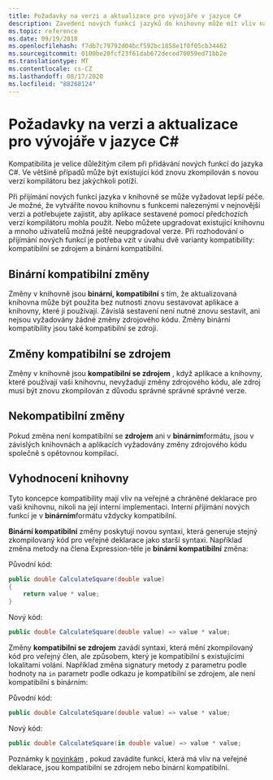 ```yaml
---
title: Požadavky na verzi a aktualizace pro vývojáře v jazyce C#
description: Zavedení nových funkcí jazyků do knihovny může mít vliv na kód, který ho používá.
ms.topic: reference
ms.date: 09/19/2018
ms.openlocfilehash: f7db7c79792d04bcf592bc1858e1f0f05cb34402
ms.sourcegitcommit: 0100be20fcf23f61dab672deced70059ed71bb2e
ms.translationtype: MT
ms.contentlocale: cs-CZ
ms.lasthandoff: 08/17/2020
ms.locfileid: "88268124"
---
```

# <a name="version-and-update-considerations-for-c-developers"></a>Požadavky na verzi a aktualizace pro vývojáře v jazyce C#

Kompatibilita je velice důležitým cílem při přidávání nových funkcí do jazyka C#. Ve většině případů může být existující kód znovu zkompilován s novou verzí kompilátoru bez jakýchkoli potíží.

Při přijímání nových funkcí jazyka v knihovně se může vyžadovat lepší péče. Je možné, že vytváříte novou knihovnu s funkcemi nalezenými v nejnovější verzi a potřebujete zajistit, aby aplikace sestavené pomocí předchozích verzí kompilátoru mohla použít. Nebo můžete upgradovat existující knihovnu a mnoho uživatelů možná ještě neupgradoval verze. Při rozhodování o přijímání nových funkcí je potřeba vzít v úvahu dvě varianty kompatibility: kompatibilní se zdrojem a binární kompatibilní.

## <a name="binary-compatible-changes"></a>Binární kompatibilní změny

Změny v knihovně jsou **binární, kompatibilní** s tím, že aktualizovaná knihovna může být použita bez nutnosti znovu sestavovat aplikace a knihovny, které ji používají. Závislá sestavení není nutné znovu sestavit, ani nejsou vyžadovány žádné změny zdrojového kódu. Změny binární kompatibility jsou také kompatibilní se zdroji.

## <a name="source-compatible-changes"></a>Změny kompatibilní se zdrojem

Změny v knihovně jsou **kompatibilní se zdrojem** , když aplikace a knihovny, které používají vaši knihovnu, nevyžadují změny zdrojového kódu, ale zdroj musí být znovu zkompilován z důvodu správné správné správné verze.

## <a name="incompatible-changes"></a>Nekompatibilní změny

Pokud změna není kompatibilní se **zdrojem** ani v **binárním**formátu, jsou v závislých knihovnách a aplikacích vyžadovány změny zdrojového kódu společně s opětovnou kompilací.

## <a name="evaluate-your-library"></a>Vyhodnocení knihovny

Tyto koncepce kompatibility mají vliv na veřejné a chráněné deklarace pro vaši knihovnu, nikoli na její interní implementaci. Interní přijímání nových funkcí je v **binárním**formátu vždycky kompatibilní.  

**Binární kompatibilní** změny poskytují novou syntaxi, která generuje stejný zkompilovaný kód pro veřejné deklarace jako starší syntaxi. Například změna metody na člena Expression-těle je **binární kompatibilní** změna:

Původní kód:

```csharp
public double CalculateSquare(double value)
{
    return value * value;
}
```

Nový kód:

```csharp
public double CalculateSquare(double value) => value * value;
```

Změny **kompatibilní se zdrojem** zavádí syntaxi, která mění zkompilovaný kód pro veřejný člen, ale způsobem, který je kompatibilní s existujícími lokalitami volání. Například změna signatury metody z parametru podle hodnoty na `in` parametr podle odkazu je kompatibilní se zdrojem, ale není kompatibilní s binárním:

Původní kód:

```csharp
public double CalculateSquare(double value) => value * value;
```

Nový kód:

```csharp
public double CalculateSquare(in double value) => value * value;
```

Poznámky k [novinkám](index.md) , pokud zavádíte funkci, která má vliv na veřejné deklarace, jsou kompatibilní se zdrojem nebo binární kompatibilní.
